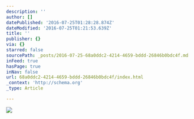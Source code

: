 ```yaml
---
description: ''
author: []
datePublished: '2016-07-25T01:28:28.874Z'
dateModified: '2016-07-25T01:21:53.639Z'
title: ''
publisher: {}
via: {}
starred: false
sourcePath: _posts/2016-07-25-68a0ddc2-4214-4659-bddd-26846b0bdc4f.md
inFeed: true
hasPage: true
inNav: false
url: 68a0ddc2-4214-4659-bddd-26846b0bdc4f/index.html
_context: 'http://schema.org'
_type: Article

---
```

![](https://the-grid-user-content.s3-us-west-2.amazonaws.com/f050b9f7-f350-4405-bd8d-175179fea32e.jpg)